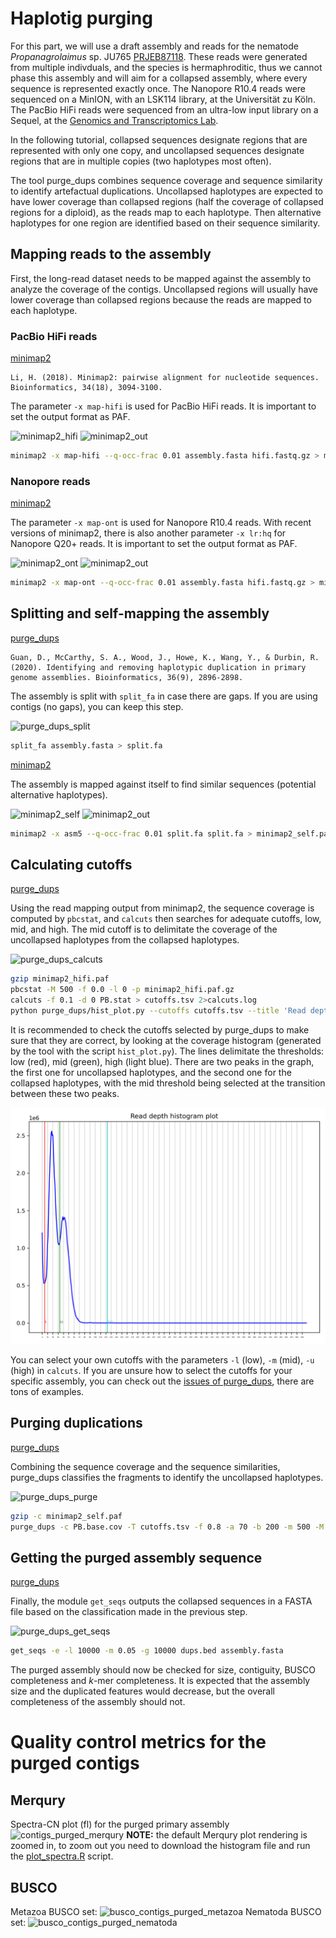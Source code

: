 # Haplotig purging

For this part, we will use a draft assembly and reads for the nematode *Propanagrolaimus* sp. JU765 [PRJEB87118](https://www.ebi.ac.uk/ena/browser/view/PRJEB87118). These reads were generated from multiple indivduals, and the species is hermaphroditic, thus we cannot phase this assembly and will aim for a collapsed assembly, where every sequence is represented exactly once. The Nanopore R10.4 reads were sequenced on a MinION, with an LSK114 library, at the Universität zu Köln. The PacBio HiFi reads were sequenced from an ultra-low input library on a Sequel, at the [Genomics and Transcriptomics Lab](https://www.gtl.hhu.de/). 

In the following tutorial, collapsed sequences designate regions that are represented with only one copy, and uncollapsed sequences designate regions that are in multiple copies (two haplotypes most often). 

The tool purge_dups combines sequence coverage and sequence similarity to identify artefactual duplications. Uncollapsed haplotypes are expected to have lower coverage than collapsed regions (half the coverage of collapsed regions for a diploid), as the reads map to each haplotype. Then alternative haplotypes for one region are identified based on their sequence similarity.

## Mapping reads to the assembly

First, the long-read dataset needs to be mapped against the assembly to analyze the coverage of the contigs. Uncollapsed regions will usually have lower coverage than collapsed regions because the reads are mapped to each haplotype.

### PacBio HiFi reads

[minimap2](https://github.com/lh3/minimap2)

```
Li, H. (2018). Minimap2: pairwise alignment for nucleotide sequences. Bioinformatics, 34(18), 3094-3100.
```

The parameter `-x map-hifi` is used for PacBio HiFi reads. It is important to set the output format as PAF. 

![minimap2_hifi](s3_pic/minimap2_hifi.png)
![minimap2_out](s3_pic/minimap2_output.png)

```sh
minimap2 -x map-hifi --q-occ-frac 0.01 assembly.fasta hifi.fastq.gz > minimap2_hifi.paf
```

### Nanopore reads

[minimap2](https://github.com/lh3/minimap2)

The parameter `-x map-ont` is used for Nanopore R10.4 reads. With recent versions of minimap2, there is also another parameter `-x lr:hq` for Nanopore Q20+ reads. It is important to set the output format as PAF. 

![minimap2_ont](s3_pic/minimap2_ont.png)
![minimap2_out](s3_pic/minimap2_output.png)

```sh
minimap2 -x map-ont --q-occ-frac 0.01 assembly.fasta hifi.fastq.gz > minimap2_ont.paf
```

## Splitting and self-mapping the assembly

[purge_dups](https://github.com/dfguan/purge_dups)

```
Guan, D., McCarthy, S. A., Wood, J., Howe, K., Wang, Y., & Durbin, R. (2020). Identifying and removing haplotypic duplication in primary genome assemblies. Bioinformatics, 36(9), 2896-2898.
```

The assembly is split with `split_fa` in case there are gaps. If you are using contigs (no gaps), you can keep this step.

![purge_dups_split](s3_pic/purge_dups_split.png)

```sh
split_fa assembly.fasta > split.fa
```

[minimap2](https://github.com/lh3/minimap2)

The assembly is mapped against itself to find similar sequences (potential alternative haplotypes).

![minimap2_self](s3_pic/minimap2_self.png)
![minimap2_out](s3_pic/minimap2_output.png)

```sh
minimap2 -x asm5 --q-occ-frac 0.01 split.fa split.fa > minimap2_self.paf
```

## Calculating cutoffs

[purge_dups](https://github.com/dfguan/purge_dups)

Using the read mapping output from minimap2, the sequence coverage is computed by `pbcstat`, and `calcuts` then searches for adequate cutoffs, low, mid, and high. The mid cutoff is to delimitate the coverage of the uncollapsed haplotypes from the collapsed haplotypes.

![purge_dups_calcuts](s3_pic/purge_dups_calcuts.png)

```sh
gzip minimap2_hifi.paf
pbcstat -M 500 -f 0.0 -l 0 -p minimap2_hifi.paf.gz
calcuts -f 0.1 -d 0 PB.stat > cutoffs.tsv 2>calcuts.log 
python purge_dups/hist_plot.py --cutoffs cutoffs.tsv --title 'Read depth histogram plot' PB.stat hist.png
```

It is recommended to check the cutoffs selected by purge_dups to make sure that they are correct, by looking at the coverage histogram (generated by the tool with the script `hist_plot.py`). The lines delimitate the thresholds: low (red), mid (green), high (light blue). There are two peaks in the graph, the first one for uncollapsed haplotypes, and the second one for the collapsed haplotypes, with the mid threshold being selected at the transition between these two peaks. 

![purge_dups_calcuts](s3_pic/purge_dups_histogram.png)

You can select your own cutoffs with the parameters `-l` (low), `-m` (mid), `-u` (high) in `calcuts`. If you are unsure how to select the cutoffs for your specific assembly, you can check out the [issues of purge_dups](https://github.com/dfguan/purge_dups/issues), there are tons of examples.

## Purging duplications

[purge_dups](https://github.com/dfguan/purge_dups)

Combining the sequence coverage and the sequence similarities, purge_dups classifies the fragments to identify the uncollapsed haplotypes.

![purge_dups_purge](s3_pic/purge_dups_purge.png)

```sh
gzip -c minimap2_self.paf
purge_dups -c PB.base.cov -T cutoffs.tsv -f 0.8 -a 70 -b 200 -m 500 -M 20000 -l 10000 -E 15000 minimap2_self.paf.gz > dups.bed 2> purge_dups.log
```

## Getting the purged assembly sequence

[purge_dups](https://github.com/dfguan/purge_dups)

Finally, the module `get_seqs` outputs the collapsed sequences in a FASTA file based on the classification made in the previous step.

![purge_dups_get_seqs](s3_pic/purge_dups_get_seqs.png)

```sh
get_seqs -e -l 10000 -m 0.05 -g 10000 dups.bed assembly.fasta
```

The purged assembly should now be checked for size, contiguity, BUSCO completeness and *k*-mer completeness. It is expected that the assembly size and the duplicated features would decrease, but the overall completeness of the assembly should not. 

# Quality control metrics for the purged contigs

## Merqury
Spectra-CN plot (fl) for the purged primary assembly 
![contigs_purged_merqury](s3_pic/contigs_purged_merqury.png)
**NOTE:** the default Merqury plot rendering is zoomed in, to zoom out you need to download the histogram file and run the [plot_spectra.R](https://github.com/marbl/merqury/blob/master/plot/plot_spectra_cn.R) script.

## BUSCO
Metazoa BUSCO set:
![busco_contigs_purged_metazoa](s3_pic/busco_contigs_purged_metazoa.png)
Nematoda BUSCO set:
![busco_contigs_purged_nematoda](s3_pic/busco_contigs_purged_nematoda.png)
